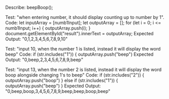 Describe: beepBoop(); 

Test: "when entering number, it should display counting up to number by 1".
Code: 
let inputArray = [numb1Input];
let outputArray = [];
for (let i = 0; i <= numb1Input; i++) {
  outputArray.push(i);
  }
  document.getElementById("result").innerText = outputArray;
Expected Output: "0,1,2,3,4,5,6,7,8,9,10"

Test: "input 10, when the number 1 is listed, instead it will display the word beep"
Code: if (str.includes("1")) {
    outputArray.push("beep")
Expected Output: "0,beep,2,3,4,5,6,7,8,9,beep"

Test: "input 13, when the number 2 is listed, instead it will display the word boop alongside changing 1's to beep"
Code: if (str.includes("2")) {
  outputArray.push("boop")
} else if (str.includes("1")) {
  outputArray.push("beep")
}
Expected Output: "0,beep,boop,3,4,5,6,7,8,9,beep,beep,boop,beep"